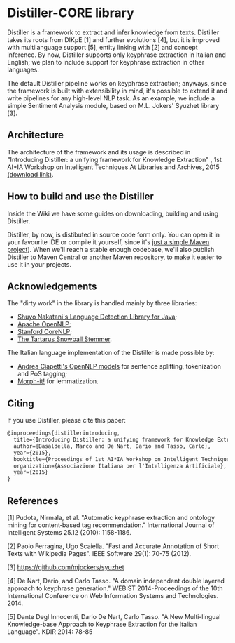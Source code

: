 # Distiller-CORE library #
 
Distiller is a framework to extract and infer knowledge from texts. Distiller takes its roots from DIKpE [1] and further evolutions [4], but it is improved with multilanguage support [5], entity linking with [2] and concept inference. By now, Distiller supports only keyphrase extraction in Italian and English; we plan to include support for keyphrase extraction in other languages.

The default Distiller pipeline works on keyphrase extraction; anyways, since the framework is built with extensibility in mind, it's possible to extend it and write pipelines for any high-level NLP task. As an example, we include a simple Sentiment Analysis module, based on M.L. Jokers' Syuzhet library [3].

## Architecture ##

The architecture of the framework and its usage is described in "Introducing Distiller: a unifying framework for Knowledge Extraction" , 1st AI*IA Workshop on Intelligent Techniques At Libraries and Archives, 2015 [(download link)](http://ceur-ws.org/Vol-1509/ITALIA2015_paper_4.pdf).

## How to build and use the Distiller ##

Inside the Wiki we have some guides on downloading, building and using Distiller. 

Distiller, by now, is distibuted in source code form only. You can open it in your favourite IDE or compile it yourself, since it's [just a simple Maven project](http://maven.apache.org/archives/maven-1.x/start/quick-start.html)). When we'll reach a stable enough codebase, we'll also publish Distiller to Maven Central or another Maven repository, to make it easier to use it in your projects.

## Acknowledgements ##

The "dirty work" in the library is handled mainly by three libraries:
- [Shuyo Nakatani's Language Detection Library for Java](https://github.com/shuyo/language-detection/);
- [Apache OpenNLP](https://opennlp.apache.org/);
- [Stanford CoreNLP](http://nlp.stanford.edu);
- [The Tartarus Snowball Stemmer](http://snowball.tartarus.org/).

The Italian language implementation of the Distiller is made possible by:
- [Andrea Ciapetti's OpenNLP models](https://github.com/aciapetti/opennlp-italian-models) for sentence splitting, tokenization and PoS tagging;
- [Morph-it!](http://sslmitdev-online.sslmit.unibo.it/linguistics/morph-it.php) for lemmatization.

## Citing ##

If you use Distiller, please cite this paper:

```tex
@inproceedings{distillerintroducing,
  title={Introducing Distiller: a unifying framework for Knowledge Extraction},
  author={Basaldella, Marco and De Nart, Dario and Tasso, Carlo},
  year={2015},
  booktitle={Proceedings of 1st AI*IA Workshop on Intelligent Techniques At Libraries and Archives co-located with XIV Conference of the Italian Association for Artificial Intelligence (AI*IA 2015)},
  organization={Associazione Italiana per l'Intelligenza Artificiale},  
  year={2015}
}
```

## References ##

[1] Pudota, Nirmala, et al. "Automatic keyphrase extraction and ontology mining for content‐based tag recommendation." International Journal of Intelligent Systems 25.12 (2010): 1158-1186.

[2] Paolo Ferragina, Ugo Scaiella. "Fast and Accurate Annotation of Short Texts with Wikipedia Pages". IEEE Software 29(1): 70-75 (2012).

[3] https://github.com/mjockers/syuzhet

[4] De Nart, Dario, and Carlo Tasso. "A domain independent double layered approach to keyphrase generation." WEBIST 2014-Proceedings of the 10th International Conference on Web Information Systems and Technologies. 2014.

[5] 	Dante Degl'Innocenti, Dario De Nart, Carlo Tasso. "A New Multi-lingual Knowledge-base Approach to Keyphrase Extraction for the Italian Language". KDIR 2014: 78-85

